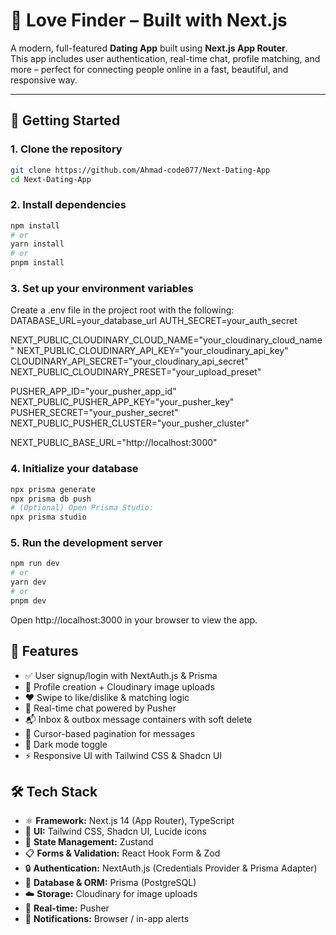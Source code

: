 # 💖 Love Finder – Built with Next.js

A modern, full-featured **Dating App** built using **Next.js App Router**.  
This app includes user authentication, real-time chat, profile matching, and more – perfect for connecting people online in a fast, beautiful, and responsive way.

---

## 🚀 Getting Started

### 1. Clone the repository

```bash
git clone https://github.com/Ahmad-code077/Next-Dating-App
cd Next-Dating-App
```

### 2. Install dependencies

```bash
npm install
# or
yarn install
# or
pnpm install

```

### 3. Set up your environment variables

Create a .env file in the project root with the following:
DATABASE_URL=your_database_url
AUTH_SECRET=your_auth_secret

NEXT_PUBLIC_CLOUDINARY_CLOUD_NAME="your_cloudinary_cloud_name"
NEXT_PUBLIC_CLOUDINARY_API_KEY="your_cloudinary_api_key"
CLOUDINARY_API_SECRET="your_cloudinary_api_secret"
NEXT_PUBLIC_CLOUDINARY_PRESET="your_upload_preset"

PUSHER_APP_ID="your_pusher_app_id"
NEXT_PUBLIC_PUSHER_APP_KEY="your_pusher_key"
PUSHER_SECRET="your_pusher_secret"
NEXT_PUBLIC_PUSHER_CLUSTER="your_pusher_cluster"

NEXT_PUBLIC_BASE_URL="http://localhost:3000"

### 4. Initialize your database

```bash
npx prisma generate
npx prisma db push
# (Optional) Open Prisma Studio:
npx prisma studio
```

### 5. Run the development server

```bash
npm run dev
# or
yarn dev
# or
pnpm dev
```

Open http://localhost:3000 in your browser to view the app.

## 🧠 Features

- ✅ User signup/login with NextAuth.js & Prisma
- 📸 Profile creation + Cloudinary image uploads
- ❤️ Swipe to like/dislike & matching logic
- 💬 Real-time chat powered by Pusher
- 📬 Inbox & outbox message containers with soft delete
- 🔄 Cursor-based pagination for messages
- 🌙 Dark mode toggle
- ⚡️ Responsive UI with Tailwind CSS & Shadcn UI

## 🛠️ Tech Stack

- ⚛️ **Framework:** Next.js 14 (App Router), TypeScript
- 🎨 **UI:** Tailwind CSS, Shadcn UI, Lucide icons
- 🔄 **State Management:** Zustand
- 📋 **Forms & Validation:** React Hook Form & Zod
- 🔒 **Authentication:** NextAuth.js (Credentials Provider & Prisma Adapter)
- 💾 **Database & ORM:** Prisma (PostgreSQL)
- ☁️ **Storage:** Cloudinary for image uploads
- 🔴 **Real-time:** Pusher
- 🔔 **Notifications:** Browser / in-app alerts
